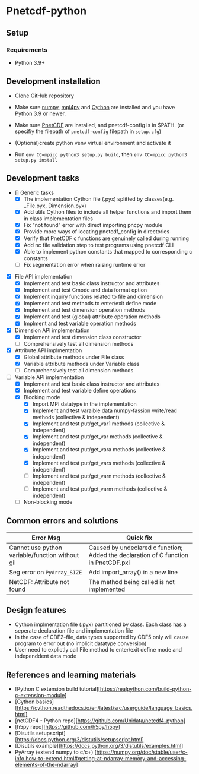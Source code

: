 # Pnetcdf-python
## Setup
### Requirements
* Python 3.9+

## Development installation
* Clone GitHub repository 

* Make sure [numpy](http://www.numpy.org/), [mpi4py](https://mpi4py.readthedocs.io/en/stable/install.html) and [Cython](http://cython.org/) are installed and you have [Python](https://www.python.org) 3.9 or newer.

* Make sure [PnetCDF](https://github.com/Parallel-NetCDF/PnetCDF) are installed, 
  and pnetcdf-config is in $PATH. (or specifiy the filepath of `pnetcdf-config` filepath in `setup.cfg`)

* (Optional)create python venv virtual environment and activate it
* Run `env CC=mpicc python3 setup.py build`, then `env CC=mpicc python3 setup.py install`

## Development tasks
- [] Generic tasks
    - [x] The implementation Cython file (.pyx) splitted by classes(e.g. _File.pyx, Dimension.pyx)
    - [x] Add utils Cython files to include all helper functions and import them in class implementation files
    - [x] Fix "not found" error with direct importing pncpy module
    - [x] Provide more ways of locating pnetcdf_config in directories
    - [x] Verify that PnetCDF c functions are genuinely called during running 
    - [x] Add nc file validation step to test programs using pnetcdf CLI 
    - [x] Able to implement python constants that mapped to corresponding c constants
    - [ ] Fix segmentation error when raising runtime error

- [x] File API implementation
    - [x] Implement and test basic class instructor and attributes
    - [x] Implement and test Cmode and data format option 
    - [x] Implement inquiry functions related to file and dimension
    - [x] Implement and test methods to enter/exit define mode 
    - [x] Implement and test dimension operation methods
    - [x] Implement and test (global) attribute operation methods
    - [x] Implment and test variable operation methods

- [x] Dimension API implementation
    - [x] Implement and test dimension class constructor
    - [ ] Comprehensively test all dimension methods

- [x] Attribute API implmentation
    - [x] Global attribute methods under File class
    - [x] Variable attribute methods under Variable class
    - [ ] Comprehensively test all dimension methods

- [ ] Variable API implementation
    - [x] Implement and test basic class instructor and attributes
    - [x] Implement and test variable define operations
    - [x] Blocking mode 
        - [x] Import MPI datatype in the implementation
        - [x] Implement and test varaible data numpy-fassion write/read methods (collective & independent)
        - [x] Implement and test put/get_var1 methods (collective & independent)
        - [x] Implement and test put/get_var methods (collective & independent)
        - [x] Implement and test put/get_vara methods (collective & independent)
        - [x] Implement and test put/get_vars methods (collective & independent)
        - [ ] Implement and test put/get_varn methods (collective & independent)
        - [ ] Implement and test put/get_varm methods (collective & independent)
    - [ ] Non-blocking mode
## Common errors and solutions

| Error Msg      | Quick fix |
| ----------- | ----------- |
| Cannot use python variable/function without gil | Caused by undeclared c function; Added the declaration of C function in PnetCDF.pxi |
| Seg error on `PyArray_SIZE` | Add import_array() in a new line |
|NetCDF: Attribute not found| The method being called is not implemented|
    
## Design features
- Cython implmentation file (.pyx) partitioned by class. Each class has a seperate declaration file and implementation file
- In the case of CDF2-file, data types supported by CDF5 only will cause program to error out (no implicit datatype conversion)
- User need to explictly call File method to enter/exit define mode and independdent data mode






## References and learning materials
- [Python C extension build tutorial][https://realpython.com/build-python-c-extension-module]
- [Cython basics][https://cython.readthedocs.io/en/latest/src/userguide/language_basics.html]
- [netCDF4 - Python repo][https://github.com/Unidata/netcdf4-python]
- [h5py repo][https://github.com/h5py/h5py]
- [Disutils setupscript][https://docs.python.org/3/distutils/setupscript.html]
- [Disutils example][https://docs.python.org/3/distutils/examples.html]
- PyArray (extend numpy to c/c+) [https://numpy.org/doc/stable/user/c-info.how-to-extend.html#getting-at-ndarray-memory-and-accessing-elements-of-the-ndarray]